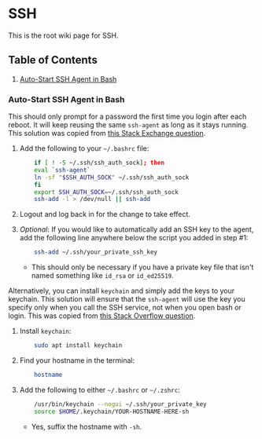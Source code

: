 # SSH

This is the root wiki page for SSH.

## Table of Contents

 1. [Auto-Start SSH Agent in Bash](#auto-start-ssh-agent-in-bash)

### Auto-Start SSH Agent in Bash

This should only prompt for a password the first time you login after each reboot. It will keep reusing the same `ssh-agent` as long as it stays running. This solution was copied from [this Stack Exchange question](https://unix.stackexchange.com/questions/90853/how-can-i-run-ssh-add-automatically-without-a-password-prompt).

 1. Add the following to your `~/.bashrc` file:

    ```bash
        if [ ! -S ~/.ssh/ssh_auth_sock]; then
        eval `ssh-agent`
        ln -sf "$SSH_AUTH_SOCK" ~/.ssh/ssh_auth_sock
        fi
        export SSH_AUTH_SOCK=~/.ssh/ssh_auth_sock
        ssh-add -l > /dev/null || ssh-add
    ```

 2. Logout and log back in for the change to take effect.

 3. *Optional*: If you would like to automatically add an SSH key to the agent, add the following line anywhere below the script you added in step #1:

    ```bash
        ssh-add ~/.ssh/your_private_ssh_key
    ```

    * This should only be necessary if you have a private key file that isn't named something like `id_rsa` or `id_ed25519`.

Alternatively, you can install `keychain` and simply add the keys to your keychain. This solution will ensure that the `ssh-agent` will use the key you specify only when you call the SSH service, not when you open bash or login. This was copied from [this Stack Overflow question](https://stackoverflow.com/questions/52423626/remember-git-passphrase-in-wsl).

 1. Install `keychain`:

    ```bash
        sudo apt install keychain
    ```

 2. Find your hostname in the terminal:

    ```bash
        hostname
    ```

 3. Add the following to either `~/.bashrc` or `~/.zshrc`:

    ```bash
        /usr/bin/keychain --nogui ~/.ssh/your_private_key
        source $HOME/.keychain/YOUR-HOSTNAME-HERE-sh
    ```

    * Yes, suffix the hostname with `-sh`.

